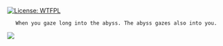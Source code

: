 [![License: WTFPL](https://img.shields.io/badge/License-WTFPL-brightgreen.svg)](http://www.wtfpl.net/about/)

<div align="center">

```
When you gaze long into the abyss. The abyss gazes also into you.
```

</div>

![](https://github.com/shuta13/shuta13/blob/media/top-gif/assets/png/shinen.png)

